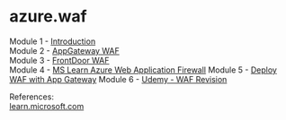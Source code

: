 # azure.waf

Module 1 - [Introduction](./section-1/1-intro.md)  
Module 2 - [AppGateway WAF](./section-2/2-appGW_WAF.md)  
Module 3 - [FrontDoor WAF](./section-3/3-frontDoor-WAF.md)  
Module 4 - [MS Learn Azure Web Application Firewall](./section-4/msLearnWAF.md)
Module 5 - [Deploy WAF with App Gateway](./section-5/appGW-WAF-Deploy.md)
Module 6 - [Udemy - WAF Revision](./section-6/udemy-waf.md)

References:  
[learn.microsoft.com](https://learn.microsoft.com/en-us/azure/web-application-firewall/overview)
